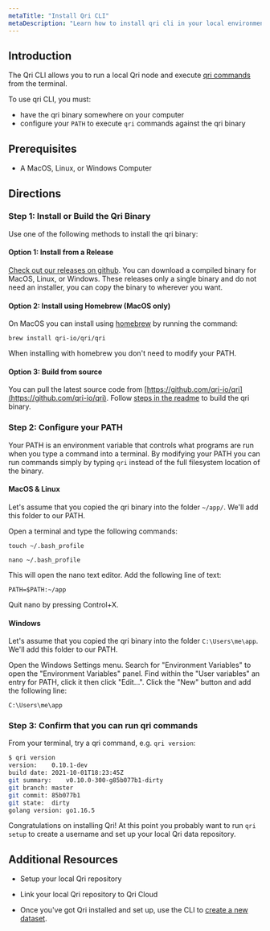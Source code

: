 ```yaml
---
metaTitle: "Install Qri CLI"
metaDescription: "Learn how to install qri cli in your local environment"
---
```


## Introduction

The Qri CLI allows you to run a local Qri node and execute [qri commands](/docs/reference/cli_commands) from the terminal.

To use qri CLI, you must:

- have the qri binary somewhere on your computer
- configure your `PATH` to execute `qri` commands against the qri binary

## Prerequisites

* A MacOS, Linux, or Windows Computer

## Directions

### Step 1: Install or Build the Qri Binary

Use one of the following methods to install the qri binary:


#### Option 1: Install from a Release

[Check out our releases on github](https://github.com/qri-io/qri/releases).  You can download a compiled binary for MacOS, Linux, or Windows.  These releases only a single binary and do not need an installer, you can copy the binary to wherever you want.

#### Option 2: Install using Homebrew (MacOS only)

On MacOS you can install using [homebrew](https://brew.sh/) by running the command:

```
brew install qri-io/qri/qri
```

When installing with homebrew you don't need to modify your PATH.

#### Option 3: Build from source

You can pull the latest source code from [https://github.com/qri-io/qri](https://github.com/qri-io/qri).  Follow [steps in the readme](https://github.com/qri-io/qri#building-from-source) to build the qri binary.

### Step 2: Configure your PATH

Your PATH is an environment variable that controls what programs are run when you type a command into a terminal. By modifying your PATH you can run commands simply by typing `qri` instead of the full filesystem location of the binary.

#### MacOS & Linux

Let's assume that you copied the qri binary into the folder `~/app/`. We'll add this folder to our PATH.

Open a terminal and type the following commands:

```
touch ~/.bash_profile
```

```
nano ~/.bash_profile
```

This will open the nano text editor. Add the following line of text:

```
PATH=$PATH:~/app
```

Quit nano by pressing Control+X.

#### Windows

Let's assume that you copied the qri binary into the folder `C:\Users\me\app`. We'll add this folder to our PATH.

Open the Windows Settings menu. Search for "Environment Variables" to open the "Environment Variables" panel. Find within the "User variables" an entry for PATH, click it then click "Edit...". Click the "New" button and add the following line:

```
C:\Users\me\app
```

### Step 3: Confirm that you can run qri commands

From your terminal, try a qri command, e.g. `qri version`:

```bash
$ qri version
version:	0.10.1-dev
build date:	2021-10-01T18:23:45Z
git summary:	v0.10.0-300-g85b077b1-dirty
git branch:	master
git commit:	85b077b1
git state:	dirty
golang version:	go1.16.5
```
Congratulations on installing Qri!  At this point you probably want to run `qri setup` to create a username and set up your local Qri data repository.


## Additional Resources

* Setup your local Qri repository

* Link your local Qri repository to Qri Cloud

* Once you've got Qri installed and set up, use the CLI to [create a new dataset](/docs/guides/qri-cli/create-a-dataset-from-a-csv).
